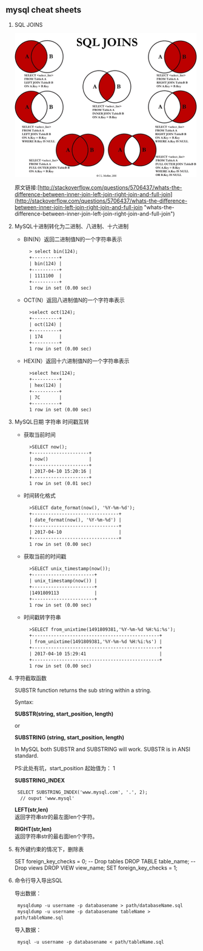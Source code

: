 ## mysql cheat sheets
1. SQL JOINS

	![SQL JOINS](images/Visual_SQL_JOINS_orig.jpg)
	
	原文链接:[http://stackoverflow.com/questions/5706437/whats-the-difference-between-inner-join-left-join-right-join-and-full-join](http://stackoverflow.com/questions/5706437/whats-the-difference-between-inner-join-left-join-right-join-and-full-join "whats-the-difference-between-inner-join-left-join-right-join-and-full-join")
2. MySQL十进制转化为二进制、八进制、十六进制 
	- BIN(N）返回二进制值N的一个字符串表示

		    > select bin(124);
    		+----------+
    		| bin(124) |
    		+----------+
    		| 1111100  |
    		+----------+
    		1 row in set (0.00 sec)
	- OCT(N）返回八进制值N的一个字符串表示

    	    >select oct(124);
	    	+----------+
	    	| oct(124) |
	    	+----------+
	    	| 174      |
	    	+----------+
	    	1 row in set (0.00 sec)
	- HEX(N）返回十六进制值N的一个字符串表示
	
		    >select hex(124);
    		+----------+
    		| hex(124) |
    		+----------+
    		| 7C       |
    		+----------+
    		1 row in set (0.00 sec)

	
3. MySQL日期 字符串 时间戳互转 
	- 获取当前时间
		
		    >SELECT now();
    		+---------------------+
    		| now()   			  |
    		+---------------------+
    		| 2017-04-10 15:20:16 |
    		+---------------------+
    		1 row in set (0.01 sec)
	- 时间转化格式
		
		    >SELECT date_format(now(), '%Y-%m-%d');
    		+--------------------------------+
    		| date_format(now(), '%Y-%m-%d') |
    		+--------------------------------+
    		| 2017-04-10 					 |
    		+--------------------------------+
    		1 row in set (0.00 sec)
	- 获取当前的时间戳
		
		    >SELECT unix_timestamp(now());  
			+-----------------------+
			| unix_timestamp(now()) |
			+-----------------------+
			|1491809113             |
			+-----------------------+
			1 row in set (0.00 sec)
	- 时间戳转字符串
		
		    >SELECT from_unixtime(1491809381,'%Y-%m-%d %H:%i:%s');
    		+-----------------------------------------------+
    		| from_unixtime(1491809381,'%Y-%m-%d %H:%i:%s') |
    		+-----------------------------------------------+
    		| 2017-04-10 15:29:41   						|
    		+-----------------------------------------------+
    		1 row in set (0.00 sec)

4. 字符截取函数

	SUBSTR function returns the sub string within a string.
	
	Syntax:
	
	**SUBSTR(string, start_position, length)**
	
	or
	
	**SUBSTRING (string, start_position, length)**
	
	In MySQL both SUBSTR and SUBSTRING will work. SUBSTR is in ANSI standard.
	
	PS:此处有坑，start_position 起始值为： 1  
	
	**SUBSTRING_INDEX**
	
		SELECT SUBSTRING_INDEX('www.mysql.com', '.', 2);
		 // ouput 'www.mysql'
	**LEFT(str,len)**  
	返回字符串str的最左面len个字符。
	
	**RIGHT(str,len)**  
	返回字符串str的最右面len个字符。

5. 有外键约束的情况下，删除表

	SET foreign_key_checks = 0;
	-- Drop tables
	DROP TABLE table_name;
	-- Drop views
	DROP VIEW view_name;
	SET foreign_key_checks = 1;
6. 命令行导入导出SQL

	导出数据：
	
		mysqldump -u username -p databasename > path/databaseName.sql
	    mysqldump -u username -p databasename tableName > path/tableName.sql
	
	导入数据：
	
	    mysql -u username -p databasename < path/tableName.sql